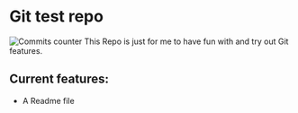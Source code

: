 # Git test repo

![Commits counter](https://img.shields.io/github/commit-activity/w/Emilius123/Git-test-repo)
This Repo is just for me to have fun with and try out Git features.

## Current features:

* A Readme file